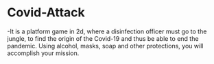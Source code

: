 # Covid-Attack
 -It is a platform game in 2d, where a disinfection officer must go to the jungle, to find the origin of the Covid-19 and thus be able to end the pandemic. Using alcohol, masks, soap and other protections, you will accomplish your mission.

